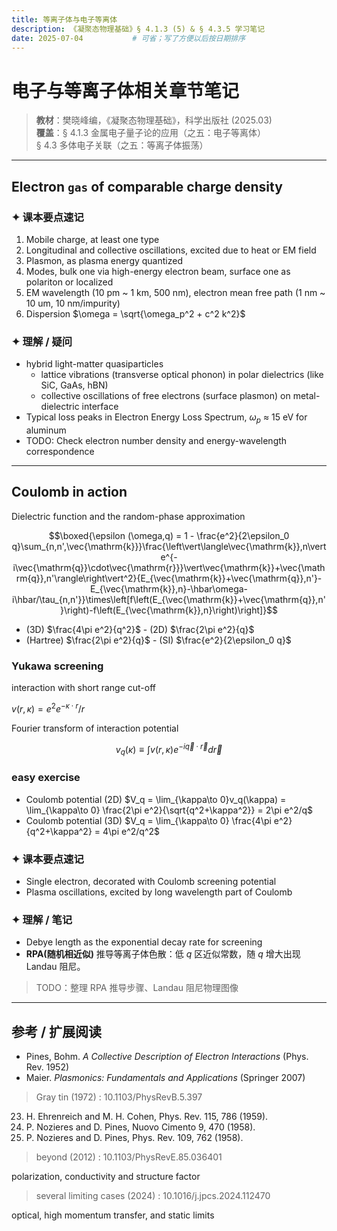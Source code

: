 ```yaml
---
title: 等离子体与电子等离体  
description: 《凝聚态物理基础》§ 4.1.3 (5) & § 4.3.5 学习笔记  
date: 2025-07-04           # 可省；写了方便以后按日期排序  
---
```


# 电子与等离子体相关章节笔记

> **教材**：樊晓峰编，《凝聚态物理基础》，科学出版社 (2025.03)  
> **覆盖**：§ 4.1.3 金属电子量子论的应用（之五：电子等离体）  
> § 4.3 多体电子关联（之五：等离子体振荡）

---  

## Electron `gas` of comparable charge density

### ✦ 课本要点速记
1. Mobile charge, at least one type
2. Longitudinal and collective oscillations, excited due to heat or EM field
3. Plasmon, as plasma energy quantized
4. Modes, bulk one via high-energy electron beam, surface one as polariton or localized
5. EM wavelength (10 pm ~ 1 km, 500 nm), electron mean free path (1 nm ~ 10 um, 10 nm/impurity)
6. Dispersion  $\omega = \sqrt{\omega_p^2 + c^2 k^2}$

### ✦ 理解 / 疑问
- hybrid light-matter quasiparticles
    - lattice vibrations (transverse optical phonon) in polar dielectrics (like SiC, GaAs, hBN)
    - collective oscillations of free electrons (surface plasmon) on metal-dielectric interface
- Typical loss peaks in Electron Energy Loss Spectrum, $\omega_p$ ≈ 15 eV for aluminum
- TODO: Check electron number density and energy-wavelength correspondence

---

## Coulomb in action

Dielectric function and the random-phase approximation

$$\boxed{\epsilon (\omega,q) = 1 - \frac{e^2}{2\epsilon_0 q}\sum_{n,n',\vec{\mathrm{k}}}\frac{\left\vert\langle\vec{\mathrm{k}},n\vert e^{-i\vec{\mathrm{q}}\cdot\vec{\mathrm{r}}}\vert\vec{\mathrm{k}}+\vec{\mathrm{q}},n'\rangle\right\vert^2}{E_{\vec{\mathrm{k}}+\vec{\mathrm{q}},n'}-E_{\vec{\mathrm{k}},n}-\hbar\omega-i\hbar/\tau_{n,n'}}\times\left[f\left(E_{\vec{\mathrm{k}}+\vec{\mathrm{q}},n'}\right)-f\left(E_{\vec{\mathrm{k}},n}\right)\right]}$$

- (3D) $\frac{4\pi e^2}{q^2}$ - (2D) $\frac{2\pi e^2}{q}$
- (Hartree) $\frac{2\pi e^2}{q}$ - (SI) $\frac{e^2}{2\epsilon_0 q}$


### Yukawa screening

interaction with short range cut-off

$v(r,\kappa)=e^2 e^{-\kappa\cdot r}/r$

Fourier transform of interaction potential 

$$v_q(\kappa)\equiv\int v(r,\kappa) e^{-i\vec{q}\cdot\vec{r}} d\vec{r}$$

### easy exercise

- Coulomb potential (2D) $V_q = \lim_{\kappa\to 0}v_q(\kappa) = \lim_{\kappa\to 0} \frac{2\pi e^2}{\sqrt{q^2+\kappa^2}} = 2\pi e^2/q$
- Coulomb potential (3D) $V_q = \lim_{\kappa\to 0} \frac{4\pi e^2}{q^2+\kappa^2} = 4\pi e^2/q^2$

### ✦ 课本要点速记
- Single electron, decorated with Coulomb screening potential
- Plasma oscillations, excited by long wavelength part of Coulomb

### ✦ 理解 / 笔记
- Debye length as the exponential decay rate for screening  
- **RPA(随机相近似)** 推导等离子体色散：低 $q$ 区近似常数，随 $q$ 增大出现 Landau 阻尼。  
> TODO：整理 RPA 推导步骤、Landau 阻尼物理图像  


---

## 参考 / 扩展阅读
- Pines, Bohm. *A Collective Description of Electron Interactions* (Phys. Rev. 1952)  
- Maier. *Plasmonics: Fundamentals and Applications* (Springer 2007)

> Gray tin (1972) : 10.1103/PhysRevB.5.397

23. H. Ehrenreich and M. H. Cohen, Phys. Rev. 115, 786 (1959).
24. P. Nozieres and D. Pines, Nuovo Cimento 9, 470 (1958).
25. P. Nozieres and D. Pines, Phys. Rev. 109, 762 (1958).

> beyond (2012) : 10.1103/PhysRevE.85.036401

polarization, conductivity and structure factor

> several limiting cases (2024) : 10.1016/j.jpcs.2024.112470

optical, high momentum transfer, and static limits




<!-- 可选：告诉 MathJax 我们要用 $...$ 做行内定界符 -->
<script>
  window.MathJax = {
    tex: {inlineMath: [['$', '$'], ['\\(', '\\)']]}
  };
</script>

<!-- 真正加载 MathJax v3（官方 CDN） -->
<script id="MathJax-script" async
  src="https://cdn.jsdelivr.net/npm/mathjax@3/es5/tex-mml-chtml.js">
</script>
